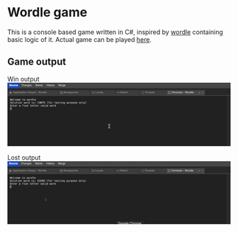 # Wordle game
This is a console based game written in C#, inspired by [wordle](https://en.wikipedia.org/wiki/Wordle) containing basic logic of it.
Actual game can be played [here](https://www.nytimes.com/games/wordle/index.html).

## Game output
Win output
![Output screenshot](Wordle/Extras/win.gif)

Lost output
![Output screenshot](Wordle/Extras/loose.gif)
